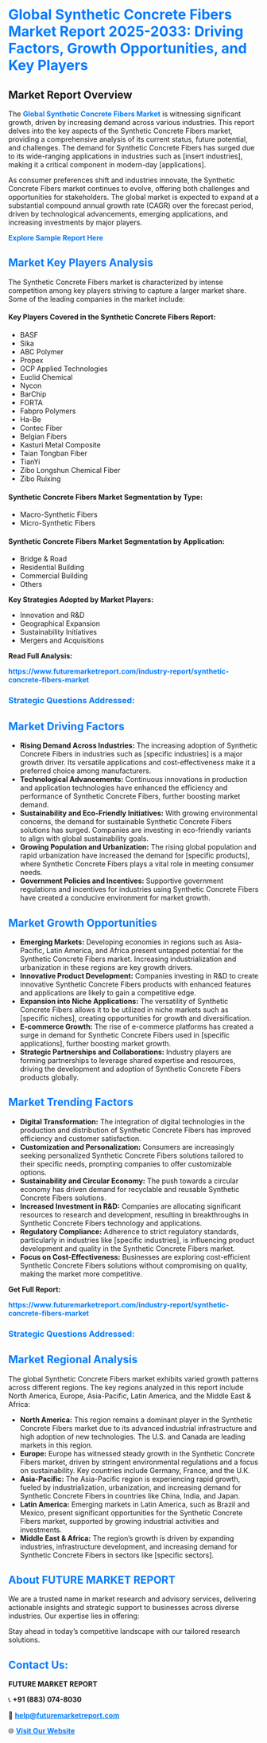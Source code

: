 <h1 style="color: #007BFF;">Global Synthetic Concrete Fibers Market Report 2025-2033: Driving Factors, Growth Opportunities, and Key Players</h1>

<section id="overview">
<h2>Market Report Overview</h2>
<p>The <a href="https://www.futuremarketreport.com/industry-report/synthetic-concrete-fibers-market" style="color: #007BFF; text-decoration: none;"><strong>Global Synthetic Concrete Fibers Market</strong></a> is witnessing significant growth, driven by increasing demand across various industries. This report delves into the key aspects of the Synthetic Concrete Fibers market, providing a comprehensive analysis of its current status, future potential, and challenges. The demand for Synthetic Concrete Fibers has surged due to its wide-ranging applications in industries such as [insert industries], making it a critical component in modern-day [applications].</p>
<p>As consumer preferences shift and industries innovate, the Synthetic Concrete Fibers market continues to evolve, offering both challenges and opportunities for stakeholders. The global market is expected to expand at a substantial compound annual growth rate (CAGR) over the forecast period, driven by technological advancements, emerging applications, and increasing investments by major players.</p>
</section>

<section id="overview">
<p><a href="https://www.futuremarketreport.com/request-sample/reportId=58894" style="color: #007BFF; text-decoration: none;"><strong>Explore Sample Report Here</strong></a></p>
</section>

<section id="key-players">
<h2 style="color: #007BFF;">Market Key Players Analysis</h2>
<p>The Synthetic Concrete Fibers market is characterized by intense competition among key players striving to capture a larger market share. Some of the leading companies in the market include:</p>
<h4>Key Players Covered in the Synthetic Concrete Fibers Report:</h4>
<ul><li>BASF</li><li>Sika</li><li>ABC Polymer</li><li>Propex</li><li>GCP Applied Technologies</li><li>Euclid Chemical</li><li>Nycon</li><li>BarChip</li><li>FORTA</li><li>Fabpro Polymers</li><li>Ha-Be</li><li>Contec Fiber</li><li>Belgian Fibers</li><li>Kasturi Metal Composite</li><li>Taian Tongban Fiber</li><li>TianYi</li><li>Zibo Longshun Chemical Fiber</li><li>Zibo Ruixing</li></ul>
<h4>Synthetic Concrete Fibers Market Segmentation by Type:</h4>
<ul><li>Macro-Synthetic Fibers</li><li>Micro-Synthetic Fibers</li></ul>

<h4>Synthetic Concrete Fibers Market Segmentation by Application:</h4>
<ul><li>Bridge &amp; Road</li><li>Residential Building</li><li>Commercial Building</li><li>Others</li></ul>
<p><strong>Key Strategies Adopted by Market Players:</strong></p>
<ul>
<li>Innovation and R&D</li>
<li>Geographical Expansion</li>
<li>Sustainability Initiatives</li>
<li>Mergers and Acquisitions</li>
</ul>
</section>

<section>
<p><strong>Read Full Analysis: </strong></p><a href="https://www.futuremarketreport.com/industry-report/synthetic-concrete-fibers-market" style="color: #007BFF; text-decoration: none;"><strong>https://www.futuremarketreport.com/industry-report/synthetic-concrete-fibers-market</strong></a>
<h3 style="color: #007BFF;">Strategic Questions Addressed:</h3>
</section>

<section id="driving-factors">
<h2 style="color: #007BFF;">Market Driving Factors</h2>
<ul>
<li><strong>Rising Demand Across Industries:</strong> The increasing adoption of Synthetic Concrete Fibers in industries such as [specific industries] is a major growth driver. Its versatile applications and cost-effectiveness make it a preferred choice among manufacturers.</li>
<li><strong>Technological Advancements:</strong> Continuous innovations in production and application technologies have enhanced the efficiency and performance of Synthetic Concrete Fibers, further boosting market demand.</li>
<li><strong>Sustainability and Eco-Friendly Initiatives:</strong> With growing environmental concerns, the demand for sustainable Synthetic Concrete Fibers solutions has surged. Companies are investing in eco-friendly variants to align with global sustainability goals.</li>
<li><strong>Growing Population and Urbanization:</strong> The rising global population and rapid urbanization have increased the demand for [specific products], where Synthetic Concrete Fibers plays a vital role in meeting consumer needs.</li>
<li><strong>Government Policies and Incentives:</strong> Supportive government regulations and incentives for industries using Synthetic Concrete Fibers have created a conducive environment for market growth.</li>
</ul>
</section>

<section id="growth-opportunities">
<h2 style="color: #007BFF;">Market Growth Opportunities</h2>
<ul>
<li><strong>Emerging Markets:</strong> Developing economies in regions such as Asia-Pacific, Latin America, and Africa present untapped potential for the Synthetic Concrete Fibers market. Increasing industrialization and urbanization in these regions are key growth drivers.</li>
<li><strong>Innovative Product Development:</strong> Companies investing in R&D to create innovative Synthetic Concrete Fibers products with enhanced features and applications are likely to gain a competitive edge.</li>
<li><strong>Expansion into Niche Applications:</strong> The versatility of Synthetic Concrete Fibers allows it to be utilized in niche markets such as [specific niches], creating opportunities for growth and diversification.</li>
<li><strong>E-commerce Growth:</strong> The rise of e-commerce platforms has created a surge in demand for Synthetic Concrete Fibers used in [specific applications], further boosting market growth.</li>
<li><strong>Strategic Partnerships and Collaborations:</strong> Industry players are forming partnerships to leverage shared expertise and resources, driving the development and adoption of Synthetic Concrete Fibers products globally.</li>
</ul>
</section>

<section id="trending-factors">
<h2 style="color: #007BFF;">Market Trending Factors</h2>
<ul>
<li><strong>Digital Transformation:</strong> The integration of digital technologies in the production and distribution of Synthetic Concrete Fibers has improved efficiency and customer satisfaction.</li>
<li><strong>Customization and Personalization:</strong> Consumers are increasingly seeking personalized Synthetic Concrete Fibers solutions tailored to their specific needs, prompting companies to offer customizable options.</li>
<li><strong>Sustainability and Circular Economy:</strong> The push towards a circular economy has driven demand for recyclable and reusable Synthetic Concrete Fibers solutions.</li>
<li><strong>Increased Investment in R&D:</strong> Companies are allocating significant resources to research and development, resulting in breakthroughs in Synthetic Concrete Fibers technology and applications.</li>
<li><strong>Regulatory Compliance:</strong> Adherence to strict regulatory standards, particularly in industries like [specific industries], is influencing product development and quality in the Synthetic Concrete Fibers market.</li>
<li><strong>Focus on Cost-Effectiveness:</strong> Businesses are exploring cost-efficient Synthetic Concrete Fibers solutions without compromising on quality, making the market more competitive.</li>
</ul>
</section>

<section>
<p><strong>Get Full Report: </strong></p><a href="https://www.futuremarketreport.com/industry-report/synthetic-concrete-fibers-market" style="color: #007BFF; text-decoration: none;"><strong>https://www.futuremarketreport.com/industry-report/synthetic-concrete-fibers-market</strong></a>
<h3 style="color: #007BFF;">Strategic Questions Addressed:</h3>
</section>


<section id="regional-analysis">
<h2 style="color: #007BFF;">Market Regional Analysis</h2>
<p>The global Synthetic Concrete Fibers market exhibits varied growth patterns across different regions. The key regions analyzed in this report include North America, Europe, Asia-Pacific, Latin America, and the Middle East & Africa:</p>
<ul>
<li><strong>North America:</strong> This region remains a dominant player in the Synthetic Concrete Fibers market due to its advanced industrial infrastructure and high adoption of new technologies. The U.S. and Canada are leading markets in this region.</li>
<li><strong>Europe:</strong> Europe has witnessed steady growth in the Synthetic Concrete Fibers market, driven by stringent environmental regulations and a focus on sustainability. Key countries include Germany, France, and the U.K.</li>
<li><strong>Asia-Pacific:</strong> The Asia-Pacific region is experiencing rapid growth, fueled by industrialization, urbanization, and increasing demand for Synthetic Concrete Fibers in countries like China, India, and Japan.</li>
<li><strong>Latin America:</strong> Emerging markets in Latin America, such as Brazil and Mexico, present significant opportunities for the Synthetic Concrete Fibers market, supported by growing industrial activities and investments.</li>
<li><strong>Middle East & Africa:</strong> The region’s growth is driven by expanding industries, infrastructure development, and increasing demand for Synthetic Concrete Fibers in sectors like [specific sectors].</li>
</ul>
</section>

<footer>
<h2 style="color: #007BFF;">About FUTURE MARKET REPORT</h2>
<p>We are a trusted name in market research and advisory services, delivering actionable insights and strategic support to businesses across diverse industries. Our expertise lies in offering:</p>

<p>Stay ahead in today’s competitive landscape with our tailored research solutions.</p>

<h2 style="color: #007BFF;">Contact Us:</h2>
<p><strong>FUTURE MARKET REPORT</strong></p>
<p>📞 <strong>+91 (883) 074-8030</strong></p>
<p>📧 <strong><a href="mailto:help@futuremarketreport.com" style="color: #007BFF;">help@futuremarketreport.com</a></strong></p>
<p>🌐 <strong><a href="https://www.futuremarketreport.com/" style="color: #007BFF;">Visit Our Website</a></strong></p>
</footer>
